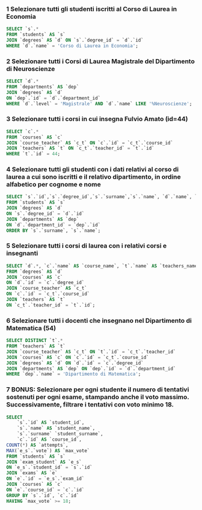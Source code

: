 ### 1 Selezionare tutti gli studenti iscritti al Corso di Laurea in Economia

```SQL
SELECT `s`.*
FROM `students` AS `s`
JOIN `degrees` AS `d` ON `s`.`degree_id` = `d`.`id`
WHERE `d`.`name` = 'Corso di Laurea in Economia';
```

### 2 Selezionare tutti i Corsi di Laurea Magistrale del Dipartimento di Neuroscienze

```SQL
SELECT `d`.* 
FROM `departments` AS `dep`
JOIN `degrees` AS `d`
ON `dep`.`id` = `d`.`department_id`
WHERE `d`.`level` = 'Magistrale' AND `d`.`name` LIKE '%Neuroscienze';
```

### 3 Selezionare tutti i corsi in cui insegna Fulvio Amato (id=44)

```SQL
SELECT `c`.*
FROM `courses` AS `c`
JOIN `course_teacher` AS `c_t` ON `c`.`id` = `c_t`.`course_id`
JOIN `teachers` AS `t` ON `c_t`.`teacher_id` = `t`.`id`
WHERE `t`.`id` = 44;
```

### 4 Selezionare tutti gli studenti con i dati relativi al corso di laurea a cui sono iscritti e il relativo dipartimento, in ordine alfabetico per cognome e nome

```SQL
SELECT `s`.`id`,`s`.`degree_id`,`s`.`surname`,`s`.`name`, `d`.`name`, `d`.`level`, `dep`.`name`
FROM `students` AS `s`
JOIN `degrees` AS `d`
ON `s`.`degree_id` = `d`.`id`
JOIN `departments` AS `dep`
ON `d`.`department_id` = `dep`.`id`
ORDER BY `s`.`surname`, `s`.`name`;
```

### 5 Selezionare tutti i corsi di laurea con i relativi corsi e insegnanti

```SQL
SELECT `d`.*, `c`.`name` AS `course_name`, `t`.`name` AS `teachers_name`, `t`.`surname` AS `teachers_surname`
FROM `degrees` AS `d`
JOIN `courses` AS `c`
ON `d`.`id` = `c`.`degree_id`
JOIN `course_teacher` AS `c_t`
ON `c`.`id` = `c_t`.`course_id`
JOIN `teachers` AS `t`
ON `c_t`.`teacher_id` = `t`.`id`;
```

### 6 Selezionare tutti i docenti che insegnano nel Dipartimento di Matematica (54)

```SQL
SELECT DISTINCT `t`.*
FROM `teachers` AS `t`
JOIN `course_teacher` AS `c_t` ON `t`.`id` = `c_t`.`teacher_id`
JOIN `courses` AS `c` ON `c`.`id` = `c_t`.`course_id`
JOIN `degrees` AS `d` ON `d`.`id` = `c`.`degree_id`
JOIN `departments` AS `dep` ON `dep`.`id` = `d`.`department_id`
WHERE `dep`.`name` = 'Dipartimento di Matematica';
```

### 7 BONUS: Selezionare per ogni studente il numero di tentativi sostenuti per ogni esame, stampando anche il voto massimo. Successivamente, filtrare i tentativi con voto minimo 18.

```SQL
SELECT 
	`s`.`id` AS `student_id`, 
    `s`.`name` AS `student_name`,
    `s`.`surname` `student_surname`,
    `c`.`id` AS `course_id`, 
COUNT(*) AS `attempts`,          
MAX(`e_s`.`vote`) AS `max_vote`          
FROM `students` AS `s`
JOIN `exam_student` AS `e_s` 
ON `e_s`.`student_id` = `s`.`id`
JOIN `exams` AS `e` 
ON `e`.`id` = `e_s`.`exam_id`
JOIN `courses` AS `c` 
ON `e`.`course_id` = `c`.`id` 
GROUP BY `s`.`id`, `c`.`id`                         
HAVING `max_vote` >= 18;                
```